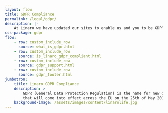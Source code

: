 ```yaml
---
layout: flow
title: GDPR Compliance
permalink: /legal/gdpr/
description: |-
    At Linaro we have updated our sites to enable us and you to be GDPR compliant.
css-package: gdpr
flow:
    - row: custom_include_row
      source: what_is_gdpr.html
    - row: custom_include_row
      source: is_linaro_gdpr_compliant.html
    - row: custom_include_row
      source: gdpr_support.html
    - row: custom_include_row
      source: gdpr_footer.html
jumbotron:
    title: Linaro GDPR Compliance
    description: >
        GDPR (General Data Protection Regulation) is the name for new data protection legislation
        that will come into effect across the EU on the 25th of May 2018.
    background-image: /assets/images/content/linarolife.jpg
---
```

